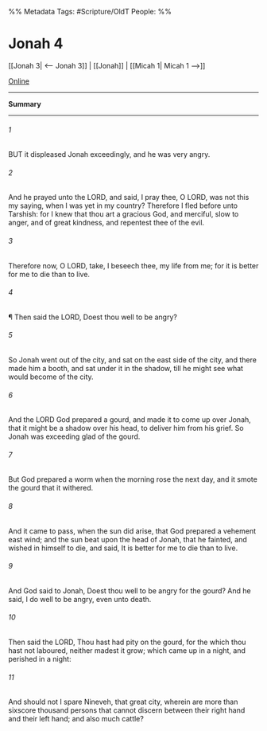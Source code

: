 

%% Metadata
Tags: #Scripture/OldT
People: 
%%
# Jonah 4
[[Jonah 3| <-- Jonah 3]] | [[Jonah]] | [[Micah 1| Micah 1 -->]]

[Online](https://churchofjesuschrist.org/study/scriptures/ot/jonah/4?lang=eng)

---
__Summary__



---

###### 1
BUT it displeased Jonah exceedingly, and he was very angry.
###### 2
And he prayed unto the LORD, and said, I pray thee, O LORD, was not this my saying, when I was yet in my country?  Therefore I fled before unto Tarshish: for I knew that thou art a gracious God, and merciful, slow to anger, and of great kindness, and repentest thee of the evil.
###### 3
Therefore now, O LORD, take, I beseech thee, my life from me; for it is better for me to die than to live.
###### 4
¶ Then said the LORD, Doest thou well to be angry?
###### 5
So Jonah went out of the city, and sat on the east side of the city, and there made him a booth, and sat under it in the shadow, till he might see what would become of the city.
###### 6
And the LORD God prepared a gourd, and made it to come up over Jonah, that it might be a shadow over his head, to deliver him from his grief.  So Jonah was exceeding glad of the gourd.
###### 7
But God prepared a worm when the morning rose the next day, and it smote the gourd that it withered.
###### 8
And it came to pass, when the sun did arise, that God prepared a vehement east wind; and the sun beat upon the head of Jonah, that he fainted, and wished in himself to die, and said, It is better for me to die than to live.
###### 9
And God said to Jonah, Doest thou well to be angry for the gourd?  And he said, I do well to be angry, even unto death.
###### 10
Then said the LORD, Thou hast had pity on the gourd, for the which thou hast not laboured, neither madest it grow; which came up in a night, and perished in a night:
###### 11
And should not I spare Nineveh, that great city, wherein are more than sixscore thousand persons that cannot discern between their right hand and their left hand; and also much cattle?



